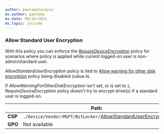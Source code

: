 ```yaml
---
author: paolomatarazzo
ms.author: paoloma
ms.date: 09/24/2023
ms.topic: include
---
```


### Allow Standard User Encryption

With this policy you can enforce the [*RequireDeviceEncryption*](../policy-settings.md?tabs=os#require-device-encryption) policy for scenarios where policy is applied while current logged-on user is non-admin/standard user.

*AllowStandardUserEncryption* policy is tied to [Allow warning for other disk encryption](../policy-settings.md?tabs=os#allow-warning-for-other-disk-encryption) policy being disabled (value `0`).

If *AllowWarningForOtherDiskEncryption* isn't set, or is set to `1`, *RequireDeviceEncryption* policy doesn't try to encrypt drive(s) if a standard user is logged-on.

|  | Path |
|--|--|
| **CSP** | `./Device/Vendor/MSFT/BitLocker/`[AllowStandardUserEncryption](/windows/client-management/mdm/bitlocker-csp#allowstandarduserencryption)|
| **GPO** | Not available |
